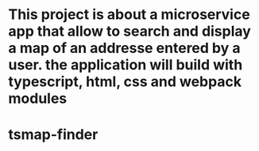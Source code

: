 # This project is about a microservice app that allow to search and display a map of an addresse entered by a user. the application will build with typescript, html, css and webpack modules
# tsmap-finder
